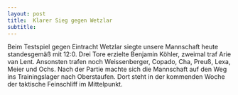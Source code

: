 ```yaml
---
layout: post
title:  Klarer Sieg gegen Wetzlar
subtitle:  
---
```


Beim Testspiel gegen Eintracht Wetzlar siegte unsere Mannschaft heute standesgemäß mit 12:0. Drei Tore erzielte Benjamin Köhler, zweimal traf Arie van Lent. Ansonsten trafen noch Weissenberger, Copado, Cha, Preuß, Lexa, Meier und Ochs. Nach der Partie machte sich die Mannschaft auf den Weg ins Trainingslager nach Oberstaufen. Dort steht in der kommenden Woche der taktische Feinschliff im Mittelpunkt.


